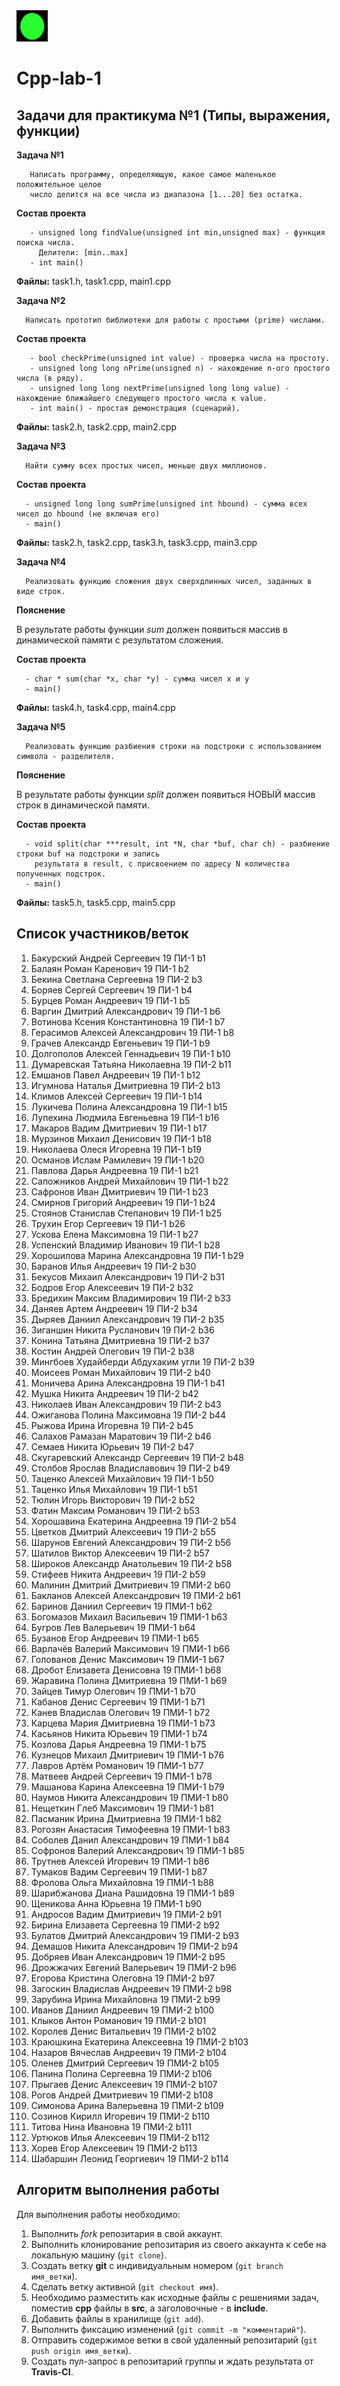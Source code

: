 ﻿

<img src="img/green.png" width="50" height="50">

# Cpp-lab-1

## Задачи для практикума №1 (Типы, выражения, функции)

**Задача №1**

```
   Написать программу, определяющую, какое самое маленькое положительное целое 
   число делится на все числа из диапазона [1...20] без остатка.
```

**Состав проекта**

```
   - unsigned long findValue(unsigned int min,unsigned max) - функция поиска числа. 
     Делители: [min..max]
   - int main()
 ```
 
 **Файлы:** task1.h, task1.cpp, main1.cpp

 **Задача №2**

```
  Написать прототип библиотеки для работы с простыми (prime) числами.
```

**Состав проекта**

```
   - bool checkPrime(unsigned int value) - проверка числа на простоту.
   - unsigned long long nPrime(unsigned n) - нахождение n-ого простого числа (в ряду).
   - unsigned long long nextPrime(unsigned long long value) - нахождение ближайшего следующего простого числа к value.
   - int main() - простая демонстрация (сценарий).
 ```
 **Файлы:** task2.h, task2.cpp, main2.cpp

 **Задача №3**

```
  Найти сумму всех простых чисел, меньше двух миллионов.
```

**Состав проекта**

```
  - unsigned long long sumPrime(unsigned int hbound) - сумма всех чисел до hbound (не включая его)
  - main()
```

 **Файлы:** task2.h, task2.cpp, task3.h, task3.cpp, main3.cpp

 **Задача №4**

```
  Реализовать функцию сложения двух сверхдлинных чисел, заданных в виде строк.
```

**Пояснение**

В результате работы функции *sum* должен появиться массив в динамической памяти с результатом сложения.

**Состав проекта**

```
  - char * sum(char *x, char *y) - сумма чисел x и y
  - main()
```

 **Файлы:**  task4.h, task4.cpp, main4.cpp

 **Задача №5**

```
  Реализовать функцию разбиения строки на подстроки с использованием символа - разделителя.
```

**Пояснение**

В результате работы функции *split* должен появиться НОВЫЙ массив строк в динамической памяти.

**Состав проекта**

```
  - void split(char ***result, int *N, char *buf, char ch) - разбиение строки buf на подстроки и запись 
    результата в result, с присвоением по адресу N количества полученных подстрок.
  - main()
```

 **Файлы:**  task5.h, task5.cpp, main5.cpp
 
## Список участников/веток

1. Бакурский	Андрей	Сергеевич	19 ПИ-1	b1
1. Балаян	Роман	Каренович	19 ПИ-1	b2
1. Бекина	Светлана	Сергеевна	19 ПИ-2	b3
1. Боряев	Сергей	Сергеевич	19 ПИ-1	b4
1. Бурцев	Роман	Андреевич	19 ПИ-1	b5
1. Варгин	Дмитрий	Александрович	19 ПИ-1	b6
1. Вотинова	Ксения	Константиновна	19 ПИ-1	b7
1. Герасимов	Алексей	Александрович	19 ПИ-1	b8
1. Грачев	Александр	Евгеньевич	19 ПИ-1	b9
1. Долгополов	Алексей	Геннадьевич	19 ПИ-1	b10
1. Думаревская	Татьяна	Николаевна	19 ПИ-2	b11
1. Емшанов	Павел	Андреевич	19 ПИ-1	b12
1. Игумнова	Наталья	Дмитриевна	19 ПИ-2	b13
1. Климов	Алексей	Сергеевич	19 ПИ-1	b14
1. Лукичева	Полина	Александровна	19 ПИ-1	b15
1. Лупехина	Людмила	Евгеньевна	19 ПИ-1	b16
1. Макаров	Вадим	Дмитриевич	19 ПИ-1	b17
1. Мурзинов	Михаил	Денисович	19 ПИ-1	b18
1. Николаева	Олеся	Игоревна	19 ПИ-1	b19
1. Османов	Ислам	Рамилевич	19 ПИ-1	b20
1. Павлова	Дарья	Андреевна	19 ПИ-1	b21
1. Сапожников	Андрей	Михайлович	19 ПИ-1	b22
1. Сафронов	Иван	Дмитриевич	19 ПИ-1	b23
1. Смирнов	Григорий	Андреевич	19 ПИ-1	b24
1. Стоянов	Станислав	Степанович	19 ПИ-1	b25
1. Трухин	Егор	Сергеевич	19 ПИ-1	b26
1. Ускова	Елена	Максимовна	19 ПИ-1	b27
1. Успенский	Владимир	Иванович	19 ПИ-1	b28
1. Хорошилова	Марина	Александровна	19 ПИ-1	b29
1. Баранов	Илья	Андреевич	19 ПИ-2	b30
1. Бекусов	Михаил	Александрович	19 ПИ-2	b31
1. Бодров	Егор	Алексеевич	19 ПИ-2	b32
1. Бредихин	Максим	Владимирович	19 ПИ-2	b33
1. Даняев	Артем	Андреевич	19 ПИ-2	b34
1. Дыряев	Даниил	Александрович	19 ПИ-2	b35
1. Зиганшин	Никита	Русланович	19 ПИ-2	b36
1. Конина	Татьяна	Дмитриевна	19 ПИ-2	b37
1. Костин	Андрей	Олегович	19 ПИ-2	b38
1. Мингбоев	Худайберди	Абдухаким угли	19 ПИ-2	b39
1. Моисеев	Роман	Михайлович	19 ПИ-2	b40
1. Моничева	Арина	Александровна	19 ПИ-1	b41
1. Мушка	Никита	Андреевич	19 ПИ-2	b42
1. Николаев	Иван	Александрович	19 ПИ-2	b43
1. Ожиганова	Полина	Максимовна	19 ПИ-2	b44
1. Рыжова	Ирина	Игоревна	19 ПИ-2	b45
1. Салахов	Рамазан	Маратович	19 ПИ-2	b46
1. Семаев	Никита	Юрьевич	19 ПИ-2	b47
1. Скугаревский	Александр	Сергеевич	19 ПИ-2	b48
1. Столбов	Ярослав	Владиславович	19 ПИ-2	b49
1. Таценко	Алексей	Михайлович	19 ПИ-1	b50
1. Таценко	Илья	Михайлович	19 ПИ-1	b51
1. Тюлин	Игорь	Викторович	19 ПИ-2	b52
1. Фатин	Максим	Романович	19 ПИ-2	b53
1. Хорошавина	Екатерина	Андреевна	19 ПИ-2	b54
1. Цветков	Дмитрий	Алексеевич	19 ПИ-2	b55
1. Шарунов	Евгений	Александрович	19 ПИ-2	b56
1. Шатилов	Виктор	Алексеевич	19 ПИ-2	b57
1. Широков	Александр	Анатольевич	19 ПИ-2	b58
1. Стифеев 	Никита	Андреевич	19 ПИ-2	b59
1. Малинин	Дмитрий	Дмитриевич	19 ПМИ-2 b60
1. Бакланов	Алексей	Александрович	19 ПМИ-2 b61
1. Баринов	Даниил	Сергеевич	19 ПМИ-1 b62
1. Богомазов	Михаил	Васильевич	19 ПМИ-1 b63
1. Бугров	Лев	Валерьевич	19 ПМИ-1 b64
1. Бузанов	Егор	Андреевич	19 ПМИ-1 b65
1. Варлачёв	Валерий	Максимович	19 ПМИ-1 b66
1. Голованов	Денис	Максимович	19 ПМИ-1 b67
1. Дробот	Елизавета	Денисовна	19 ПМИ-1 b68
1. Жаравина	Полина	Дмитриевна	19 ПМИ-1 b69
1. Зайцев	Тимур	Олегович	19 ПМИ-1 b70
1. Кабанов	Денис	Сергеевич	19 ПМИ-1 b71
1. Канев	Владислав	Олегович	19 ПМИ-1 b72
1. Карцева	Мария	Дмитриевна	19 ПМИ-1 b73
1. Касьянов	Никита	Юрьевич	19 ПМИ-1 b74
1. Козлова	Дарья	Андреевна	19 ПМИ-1 b75
1. Кузнецов	Михаил	Дмитриевич	19 ПМИ-1 b76
1. Лавров	Артём	Романович	19 ПМИ-1 b77
1. Матвеев	Андрей	Сергеевич	19 ПМИ-1 b78
1. Машанова	Карина	Алексеевна	19 ПМИ-1 b79
1. Наумов	Никита	Александрович	19 ПМИ-1 b80
1. Нещеткин	Глеб	Максимович	19 ПМИ-1 b81
1. Пасманик	Ирина	Дмитриевна	19 ПМИ-1 b82
1. Рогозян	Анастасия	Тимофеевна	19 ПМИ-1 b83
1. Соболев	Данил	Александрович	19 ПМИ-1 b84
1. Софронов	Валерий	Александрович	19 ПМИ-1 b85
1. Трутнев	Алексей	Игоревич	19 ПМИ-1 b86
1. Тумаков	Вадим	Сергеевич	19 ПМИ-1 b87
1. Фролова	Ольга	Михайловна	19 ПМИ-1 b88
1. Шарибжанова	Диана	Рашидовна	19 ПМИ-1 b89
1. Щеникова	Анна	Юрьевна	19 ПМИ-1 b90
1. Андросов	Вадим	Дмитриевич	19 ПМИ-2 b91
1. Бирина	Елизавета	Сергеевна	19 ПМИ-2 b92
1. Булатов	Дмитрий	Александрович	19 ПМИ-2 b93
1. Демашов	Никита	Александрович	19 ПМИ-2 b94
1. Добряев	Иван	Александрович	19 ПМИ-2 b95
1. Дрожжачих	Евгений	Валерьевич	19 ПМИ-2 b96
1. Егорова	Кристина	Олеговна	19 ПМИ-2 b97
1. Загоскин	Владислав	Андреевич	19 ПМИ-2 b98
1. Зарубина	Ирина	Михайловна	19 ПМИ-2 b99
1. Иванов	Даниил	Андреевич	19 ПМИ-2 b100
1. Клыков	Антон	Романович	19 ПМИ-2 b101
1. Королев	Денис	Витальевич	19 ПМИ-2 b102
1. Краюшкина	Екатерина	Алексеевна	19 ПМИ-2 b103
1. Назаров	Вячеслав	Андреевич	19 ПМИ-2 b104
1. Оленев	Дмитрий	Сергеевич	19 ПМИ-2 b105
1. Панина	Полина	Сергеевна	19 ПМИ-2 b106
1. Прыгаев	Денис	Алексеевич	19 ПМИ-2 b107
1. Рогов	Андрей	Дмитриевич	19 ПМИ-2 b108
1. Симонова	Арина	Валерьевна	19 ПМИ-2 b109
1. Созинов	Кирилл	Игоревич	19 ПМИ-2 b110
1. Титова	Нина	Ивановна	19 ПМИ-2 b111
1. Уртюков	Илья	Алексеевич	19 ПМИ-2 b112
1. Хорев	Егор	Алексеевич	19 ПМИ-2 b113
1. Шабаршин	Леонид	Георгиевич	19 ПМИ-2 b114


## Алгоритм выполнения работы

Для выполнения работы необходимо:

1. Выполнить *fork* репозитария в свой аккаунт.
1. Выполнить клонирование репозитария из своего аккаунта к себе на локальную машину (`git clone`).
1. Создать ветку **git** с индивидуальным номером (`git branch имя_ветки`).
1. Сделать ветку активной (`git checkout имя`).
1. Необходимо разместить как исходные файлы с решениями задач, поместив **cpp** файлы в **src**, а заголовочные - в **include**. 
1. Добавить файлы в хранилище (`git add`).
1. Выполнить фиксацию изменений (`git commit -m "комментарий"`).
1. Отправить содержимое ветки в свой удаленный репозитарий (`git push origin имя_ветки`).
1. Создать пул-запрос в репозитарий группы и ждать результата от **Travis-CI**.


